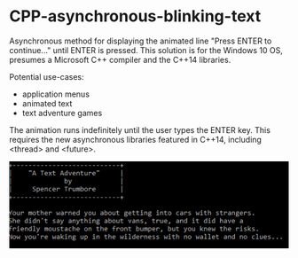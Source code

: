 # CPP-asynchronous-blinking-text
Asynchronous method for displaying the animated line "Press ENTER to continue..." until ENTER is pressed.
This solution is for the Windows 10 OS, presumes a Microsoft C++ compiler and the C++14 libraries.

Potential use-cases:
* application menus
* animated text
* text adventure games

The animation runs indefinitely until the user types the ENTER key. This requires the new asynchronous libraries featured in C++14,
including \<thread\> and \<future\>.


![Code Output](https://github.com/SJT1988/CPP-asynchronous-blinking-text/blob/master/Example.gif)
